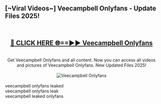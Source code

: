 <h2>[~Viral Videos~] Veecampbell Onlyfans - Update Files 2025!</h2>
<br>
<div align="center">
<h2><a href="https://betterlinks.top/A2PfLJ" rel="nofollow">🔴 CLICK HERE 🌐==►► Veecampbell Onlyfans</a></h2>
<br>
Get Veecampbell Onlyfans and all content. Now you can access all videos and pictures of Veecampbell Onlyfans. New Updated Files 2025!
<br>
<br>
<a href="https://betterlinks.top/A2PfLJ" rel="nofollow" data-target="animated-image.originalLink"><img src="https://i.ibb.co.com/WyWwxjT/player-gif2.gif" alt="Veecampbell Onlyfans" style="max-width: 100%; display: inline-block;" data-target="animated-image.originalImage"></a>
</div>
<br>
veecampbell onlyfans leaked<br>
veecampbell onlyfans leak<br>
veecampbell leaked onlyfans